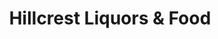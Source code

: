 ---
title: "Hillcrest Liquors & Food"
url: /antioch/hillcrest-liquors-und-food/
shop: Spirituosen
---